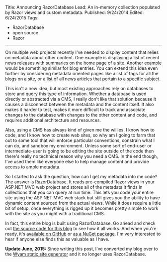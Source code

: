 ﻿Title: Announcing RazorDatabase
Lead: An in-memory collection populated by Razor views and custom metadata.
Published: 9/24/2014
Edited: 6/24/2015
Tags:
  - RazorDatabase
  - open source
  - Razor
---
<p>On multiple web projects recently I've needed to display content that relies on metadata about other content. One example is displaying a list of recent news releases with summaries on the home page of a site. Another example would be something similar for blog entries. You can extend this idea even further by considering metadata oriented pages like a list of tags for all the blogs on a site, or a list of all news articles that pertain to a specific subject.</p>

<p>This isn't a new idea, but most existing approaches rely on databases to store and query this type of information. Whether a database is used directly or abstracted via a CMS, I really don't like that solution because it causes a disconnect between the metadata and the content itself. It also makes it harder to test, makes it more difficult to track and associate changes to the database with changes to the other content and code, and requires additional architecture and resources.</p>

<p>Also, using a CMS has always kind of given me the willies. I know how to code, and I know how to create web sites, so why am I going to farm that out to some tool that will enforce particular conventions, constrain what I can do, and sandbox my environment. Unless some sort of end-user or intermediate-user is going to be editing the site outside of the code then there's really no technical reason why you need a CMS. In the end though, I've used them like everyone else to help manage content and provide access to ample metadata.</p>

<p>So I started to ask the question, how can I get my metadata into me code? The answer is RazorDatabase. It reads pre-compiled Razor views in your ASP.NET MVC web project and stores all of the metadata it finds in collections that you can query at run time. This lets you code your entire site using the ASP.NET MVC web stack but still gives you the ability to have dynamic content sourced from the actual views. While it does require a little bit of setup, once everything is rigged up it becomes pretty simple to work with the site as you might with a traditional CMS.</p>

<p>In fact, this entire blog is built using RazorDatabase. Go ahead and check out <a href="https://github.com/daveaglick/daveaglick">the source code for this blog</a> to see how it all works. And when you're ready, it's <a href="https://github.com/daveaglick/RazorDatabase">available on GitHub</a> or <a href="https://www.nuget.org/packages/RazorDatabase/">as a NuGet package</a>. I'm very interested to hear if anyone else finds this as valuable as I have.</p>

<div role="alert" class="alert alert-info">    <div><strong>Update June, 2015:</strong> Since writing this post, I've converted my blog over to the <a href="http://wyam.io" class="alert-link">Wyam static site generator</a> and it no longer uses RazorDatabase.</div>
</div>